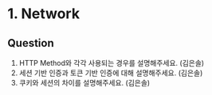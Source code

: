 # 1. Network

## Question
1. HTTP Method와 각각 사용되는 경우를 설명해주세요. (김은솔)
2. 세션 기반 인증과 토큰 기반 인증에 대해 설명해주세요. (김은솔)
3. 쿠키와 세션의 차이를 설명해주세요. (김은솔)
